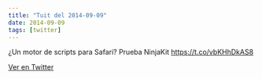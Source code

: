 ```yaml
---
title: "Tuit del 2014-09-09"
date: 2014-09-09
tags: [twitter]
---
```


¿Un motor de scripts para Safari? Prueba NinjaKit https://t.co/vbKHhDkAS8



[Ver en Twitter](https://twitter.com/i/web/status/509280727901282304)
